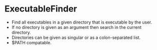 # ExecutableFinder

- Find all executables in a given directory that is executable by the user.
- If no directory is given as an argument then search in the current directory.
- Directories can be given as singular or as a colon-separated list.
- $PATH compatable.
